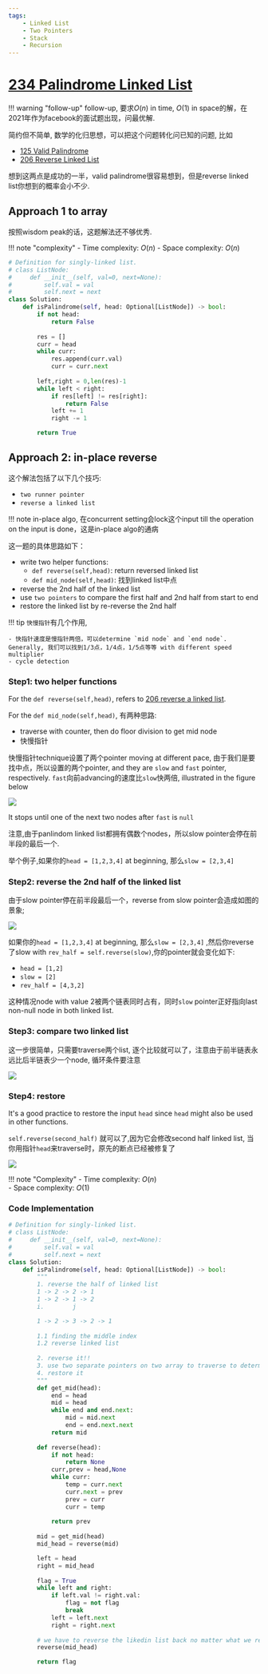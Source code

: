 ```yaml
---
tags:
    - Linked List
    - Two Pointers
    - Stack 
    - Recursion
---
```


# [234 Palindrome Linked List](https://leetcode.com/problems/palindrome-linked-list/description/?envType=daily-question&envId=2024-03-22)


!!! warning "follow-up"
    follow-up, 要求$O(n)$ in time, $O(1)$ in space的解，在2021年作为facebook的面试题出现，问最优解.

简约但不简单, 数学的化归思想，可以把这个问题转化问已知的问题, 比如

- [125 Valid Palindrome](https://leetcode.com/problems/valid-palindrome/description/)
- [206 Reverse Linked List](https://leetcode.com/problems/reverse-linked-list/description/)

想到这两点是成功的一半，valid palindrome很容易想到，但是reverse linked list你想到的概率会小不少. 

## Approach 1 to array

按照wisdom peak的话，这题解法还不够优秀.

!!! note "complexity"
    - Time complexity: $O(n)$
    - Space complexity: $O(n)$

```python
# Definition for singly-linked list.
# class ListNode:
#     def __init__(self, val=0, next=None):
#         self.val = val
#         self.next = next
class Solution:
    def isPalindrome(self, head: Optional[ListNode]) -> bool:        
        if not head:
            return False
        
        res = []
        curr = head
        while curr:
            res.append(curr.val)
            curr = curr.next
        
        left,right = 0,len(res)-1
        while left < right:
            if res[left] != res[right]:
                return False
            left += 1
            right -= 1

        return True
```




## Approach 2: in-place reverse 
<!-- Describe your approach to solving the problem. -->
这个解法包括了以下几个技巧:

- `two runner pointer`
- `reverse a linked list`

!!! note
    in-place algo, 在concurrent setting会lock这个input till the operation on the input is done，这是in-place algo的通病


这一题的具体思路如下：

- write two helper functions:
    - `def reverse(self,head)`: return reversed linked list
    - `def mid_node(self,head)`: 找到linked list中点
- reverse the 2nd half of the linked list
- use `two pointers` to compare the first half and 2nd half from start to end
- restore the linked list by re-reverse the 2nd half


!!! tip
    `快慢指针`有几个作用, 

    - 快指针速度是慢指针两倍，可以determine `mid node` and `end node`. Generally, 我们可以找到1/3点，1/4点，1/5点等等 with different speed multiplier
    - cycle detection


<!-- Describe your first thoughts on how to solve this problem. -->
### Step1: two helper functions

For the `def reverse(self,head)`, refers to [206 reverse a linked list](https://leetcode.com/problems/reverse-linked-list/description/).

For the `def mid_node(self,head)`, 有两种思路:

- traverse with counter, then do floor division to get mid node
- 快慢指针

快慢指针technique设置了两个pointer moving at different pace, 由于我们是要找中点，所以设置的两个pointer, and they are `slow` and `fast` pointer, respectively. `fast`向前advancing的速度比`slow`快两倍, illustrated in the figure below

![](./assets/img1.png)

It stops until one of the next two nodes after `fast` is `null`

注意,由于panlindom linked list都拥有偶数个nodes，所以slow pointer会停在前半段的最后一个.


举个例子,如果你的`head = [1,2,3,4]` at beginning, 那么`slow = [2,3,4]` 


### Step2: reverse the 2nd half of the linked list

由于slow pointer停在前半段最后一个，reverse from slow pointer会造成如图的景象;

![](./assets/img2.png)

如果你的`head = [1,2,3,4]` at beginning, 那么`slow = [2,3,4]` ,然后你reverse了slow with `rev_half = self.reverse(slow)`,你的pointer就会变化如下:

- `head = [1,2]`
- `slow = [2]`
- `rev_half = [4,3,2]`

这种情况node with value 2被两个链表同时占有，同时`slow` pointer正好指向last non-null node in both linked list.

### Step3: compare two linked list

这一步很简单，只需要traverse两个list, 逐个比较就可以了，注意由于前半链表永远比后半链表少一个node, 循环条件要注意


![](./assets/img3.png)


### Step4: restore

It's a good practice to restore the input `head` since `head` might also be used in other functions.

`self.reverse(second_half)` 就可以了,因为它会修改second half linked list, 当你用指针`head`来traverse时，原先的断点已经被修复了

![](./assets/img4.png)


!!! note "Complexity"
    - Time complexity: $O(n)$    
    - Space complexity: $O(1)$


### Code Implementation

```python
# Definition for singly-linked list.
# class ListNode:
#     def __init__(self, val=0, next=None):
#         self.val = val
#         self.next = next
class Solution:
    def isPalindrome(self, head: Optional[ListNode]) -> bool:
        """
        1. reverse the half of linked list
        1 -> 2 -> 2 -> 1
        1 -> 2 -> 1 -> 2
        i.        j

        1 -> 2 -> 3 -> 2 -> 1
        
        1.1 finding the middle index
        1.2 reverse linked list
        
        2. reverse it!!
        3. use two separate pointers on two array to traverse to determine if it's palindrom
        4. restore it
        """
        def get_mid(head):
            end = head
            mid = head
            while end and end.next:
                mid = mid.next
                end = end.next.next
            return mid
        
        def reverse(head):
            if not head:
                return None                
            curr,prev = head,None
            while curr:
                temp = curr.next
                curr.next = prev
                prev = curr
                curr = temp
            
            return prev
        
        mid = get_mid(head)
        mid_head = reverse(mid)

        left = head
        right = mid_head
        
        flag = True
        while left and right:
            if left.val != right.val:
                flag = not flag
                break
            left = left.next
            right = right.next
        
        # we have to reverse the likedin list back no matter what we return
        reverse(mid_head)

        return flag
```